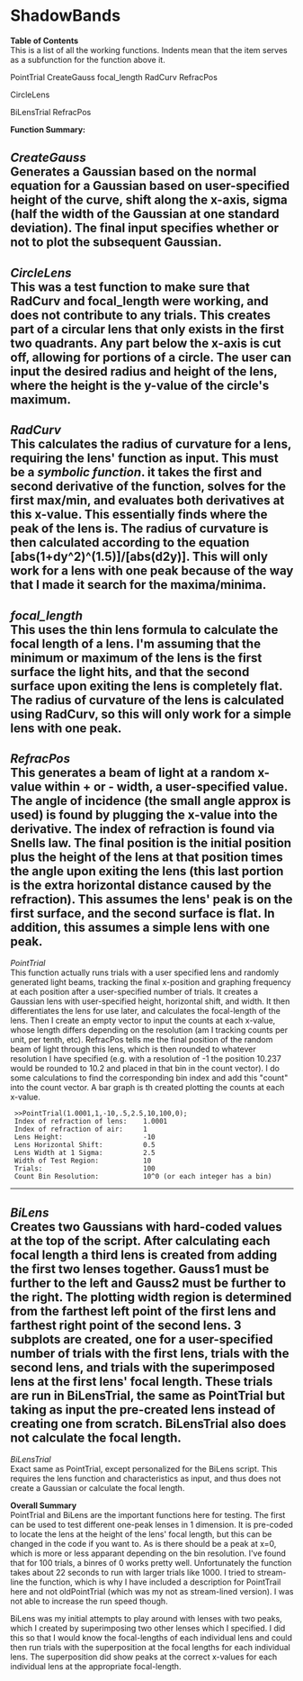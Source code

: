 # ShadowBands

**Table of Contents**  
This is a list of all the working functions. Indents mean that the item serves as a subfunction for the function above it.
 
 PointTrial
     CreateGauss
     focal_length
         RadCurv
     RefracPos
     
 CircleLens
 
 BiLensTrial
     RefracPos
     

**Function Summary:**
 
 *CreateGauss*  
 Generates a Gaussian based on the normal equation for a Gaussian based on 
 user-specified height of the curve, shift along the x-axis, sigma (half the
 width of the Gaussian at one standard deviation). The final input specifies
 whether or not to plot the subsequent Gaussian.
 ----------------------------------------
 *CircleLens*  
 This was a test function to make sure that RadCurv and focal_length were
 working, and does not contribute to any trials. This creates part of a
 circular lens that only exists in the first two quadrants. Any part below
 the x-axis is cut off, allowing for portions of a circle. The user can
 input the desired radius and height of the lens, where the height is the
 y-value of the circle's maximum.
 ----------------------------------------
 *RadCurv*  
 This calculates the radius of curvature for a lens, requiring the lens'
 function as input. This must be a *symbolic function*. it takes the first
 and second derivative of the function, solves for the first max/min, and
 evaluates both derivatives at this x-value. This essentially finds where
 the peak of the lens is. The radius of curvature is then calculated
 according to the equation [abs(1+dy^2)^(1.5)]/[abs(d2y)]. This will only
 work for a lens with one peak because of the way that I made it search
 for the maxima/minima.
 ----------------------------------------
 *focal_length*  
 This uses the thin lens formula to calculate the focal length of a lens.
 I'm assuming that the minimum or maximum of the lens is the first surface
 the light hits, and that the second surface upon exiting the lens is
 completely flat. The radius of curvature of the lens is calculated using
 RadCurv, so this will only work for a simple lens with one peak.
 ----------------------------------------
 *RefracPos*  
 This generates a beam of light at a random x-value within + or - width, a
 user-specified value. The angle of incidence (the small angle approx is
 used) is found by plugging the x-value into the derivative. The index of
 refraction is found via Snells law. The final position is the initial
 position plus the height of the lens at that position times the angle upon
 exiting the lens (this last portion is the extra horizontal distance
 caused by the refraction). This assumes the lens' peak is on the first
 surface, and the second surface is flat. In addition, this assumes a simple
 lens with one peak.
 ----------------------------------------
 *PointTrial*  
 This function actually runs trials with a user specified lens and randomly
 generated light beams, tracking the final x-position and graphing frequency
 at each position after a user-specified number of trials. It creates a
 Gaussian lens with user-specified height, horizontal shift,
 and width. It then differentiates the lens for use later, and calculates
 the focal-length of the lens. Then I create an empty vector to input
 the counts at each x-value, whose length differs depending on the resolution
 (am I tracking counts per unit, per tenth, etc). RefracPos tells me the
 final position of the random beam of light through this lens, which is then
 rounded to whatever resolution I have specified (e.g. with a resolution of
 -1 the position 10.237 would be rounded to 10.2 and placed in that bin in
 the count vector). I do some calculations to find the corresponding bin
 index and add this "count" into the count vector. A bar graph is th
 created plotting the counts at each x-value.
 
```
 >>PointTrial(1.0001,1,-10,.5,2.5,10,100,0);
 Index of refraction of lens:    1.0001
 Index of refraction of air:     1
 Lens Height:                    -10
 Lens Horizontal Shift:          0.5
 Lens Width at 1 Sigma:          2.5
 Width of Test Region:           10
 Trials:                         100
 Count Bin Resolution:           10^0 (or each integer has a bin)
 ```
 ----------------------------------------
 *BiLens*  
 Creates two Gaussians with hard-coded values at the top of the script.
 After calculating each focal length a third lens is created from adding the
 first two lenses together. Gauss1 must be further to the left and Gauss2
 must be further to the right. The plotting width region is determined
 from the farthest left point of the first lens and farthest right point of
 the second lens. 3 subplots are created, one for a user-specified number of
 trials with the first lens, trials with the second lens, and trials with
 the superimposed lens at the first lens' focal length. These trials are
 run in BiLensTrial, the same as PointTrial but taking as input the
 pre-created lens instead of creating one from scratch. BiLensTrial also
 does not calculate the focal length.
 ----------------------------------------
 *BiLensTrial*  
 Exact same as PointTrial, except personalized for the BiLens script. This
 requires the lens function and characteristics as input, and thus does not
 create a Gaussian or calculate the focal length.
 

 **Overall Summary**  
 PointTrial and BiLens are the important functions here for testing. The
 first can be used to test different one-peak lenses in 1 dimension. It is
 pre-coded to locate the lens at the height of the lens' focal length, but
 this can be changed in the code if you want to. As is there should be a
 peak at x=0, which is more or less apparant depending on the bin resolution.
 I've found that for 100 trials, a binres of 0 works pretty well. Unfortunately
 the function takes about 22 seconds to run with larger trials like 1000.
 I tried to stream-line the function, which is why I have included a description
 for PointTrail here and not oldPointTrial (which was my not as stream-lined
 version). I was not able to increase the run speed though.
 
 BiLens was my initial attempts to play around with lenses with two peaks,
 which I created by superimposing two other lenses which I specified. I did
 this so that I would know the focal-lengths of each individual lens and could
 then run trials with the superposition at the focal lengths for each
 individual lens. The superposition did show peaks at the correct x-values
 for each individual lens at the appropriate focal-length.
